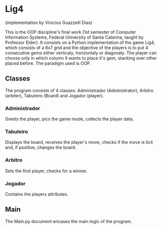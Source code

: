 # Lig4

(implementation by Vinicius Guazzelli Dias)

This is the OOP discipline's final work (1st semester of Computer Information Systems, Federal University of Santa Catarina, taught by Professor Elder).
It consists on a Python implementation of the game Lig4, which consists of a 6x7 grid and the objective of the players is to put 4 consecutive gems either verticaly, horizontaly or diagonaly.
The player can choose only in which column it wants to place it's gem, stacking over other placed before.
The paradigm used is OOP.

## Classes

The program consists of 4 classes: Administrador (Administrator), Arbitro (arbiter), Tabuleiro (Board) and Jogador (player).

### Administrador
Greets the player, pics the game mode, collects the player data.

### Tabuleiro
Displays the board, receives the player's move, checks if the move is licit and, if positive, changes the board.

### Arbitro
Sets the first player, checks for a winner.

### Jogador
Contains the players attributes.

## Main

The Main.py document encases the main logic of the program.
